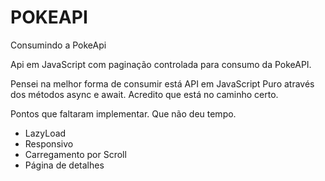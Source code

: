# POKEAPI
Consumindo a PokeApi

Api em JavaScript com paginação controlada para consumo da PokeAPI.

Pensei na melhor forma de consumir está API em JavaScript Puro através dos métodos async e await. Acredito que está no caminho certo.

Pontos que faltaram implementar. Que não deu tempo.

- LazyLoad
- Responsivo
- Carregamento por Scroll
- Página de detalhes
